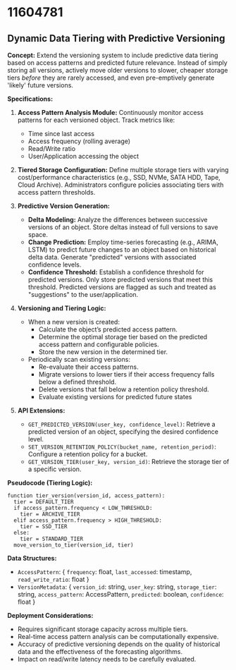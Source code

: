 # 11604781

## Dynamic Data Tiering with Predictive Versioning

**Concept:** Extend the versioning system to include predictive data tiering based on access patterns and predicted future relevance. Instead of simply storing all versions, actively move older versions to slower, cheaper storage tiers *before* they are rarely accessed, and even pre-emptively generate 'likely' future versions.

**Specifications:**

1.  **Access Pattern Analysis Module:** Continuously monitor access patterns for each versioned object. Track metrics like:
    *   Time since last access
    *   Access frequency (rolling average)
    *   Read/Write ratio
    *   User/Application accessing the object

2.  **Tiered Storage Configuration:** Define multiple storage tiers with varying cost/performance characteristics (e.g., SSD, NVMe, SATA HDD, Tape, Cloud Archive).  Administrators configure policies associating tiers with access pattern thresholds.

3.  **Predictive Version Generation:**
    *   **Delta Modeling:**  Analyze the differences between successive versions of an object.  Store deltas instead of full versions to save space.
    *   **Change Prediction:**  Employ time-series forecasting (e.g., ARIMA, LSTM) to predict future changes to an object based on historical delta data.  Generate "predicted" versions with associated confidence levels.
    *   **Confidence Threshold:** Establish a confidence threshold for predicted versions. Only store predicted versions that meet this threshold.  Predicted versions are flagged as such and treated as "suggestions" to the user/application.

4.  **Versioning and Tiering Logic:**
    *   When a new version is created:
        *   Calculate the object’s predicted access pattern.
        *   Determine the optimal storage tier based on the predicted access pattern and configurable policies.
        *   Store the new version in the determined tier.
    *   Periodically scan existing versions:
        *   Re-evaluate their access patterns.
        *   Migrate versions to lower tiers if their access frequency falls below a defined threshold.
        *   Delete versions that fall below a retention policy threshold.
        *   Evaluate existing versions for predicted future states

5.  **API Extensions:**
    *   `GET_PREDICTED_VERSION(user_key, confidence_level)`:  Retrieve a predicted version of an object, specifying the desired confidence level.
    *   `SET_VERSION_RETENTION_POLICY(bucket_name, retention_period)`:  Configure a retention policy for a bucket.
    *   `GET_VERSION_TIER(user_key, version_id)`: Retrieve the storage tier of a specific version.

**Pseudocode (Tiering Logic):**

```
function tier_version(version_id, access_pattern):
  tier = DEFAULT_TIER
  if access_pattern.frequency < LOW_THRESHOLD:
    tier = ARCHIVE_TIER
  elif access_pattern.frequency > HIGH_THRESHOLD:
    tier = SSD_TIER
  else:
    tier = STANDARD_TIER
  move_version_to_tier(version_id, tier)
```

**Data Structures:**

*   `AccessPattern`: { `frequency`: float, `last_accessed`: timestamp, `read_write_ratio`: float }
*   `VersionMetadata`: { `version_id`: string, `user_key`: string, `storage_tier`: string, `access_pattern`: AccessPattern, `predicted`: boolean, `confidence`: float }

**Deployment Considerations:**

*   Requires significant storage capacity across multiple tiers.
*   Real-time access pattern analysis can be computationally expensive.
*   Accuracy of predictive versioning depends on the quality of historical data and the effectiveness of the forecasting algorithms.
*   Impact on read/write latency needs to be carefully evaluated.